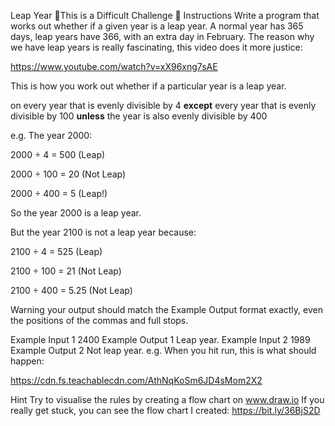 Leap Year
💪This is a Difficult Challenge 💪
Instructions
Write a program that works out whether if a given year is a leap year. A normal year has 365 days, leap years have 366, with an extra day in February. The reason why we have leap years is really fascinating, this video does it more justice:

https://www.youtube.com/watch?v=xX96xng7sAE

This is how you work out whether if a particular year is a leap year.

on every year that is evenly divisible by 4 **except** every year that is evenly divisible by 100 **unless** the year is also evenly divisible by 400

e.g. The year 2000:

2000 ÷ 4 = 500 (Leap)

2000 ÷ 100 = 20 (Not Leap)

2000 ÷ 400 = 5 (Leap!)

So the year 2000 is a leap year.

But the year 2100 is not a leap year because:

2100 ÷ 4 = 525 (Leap)

2100 ÷ 100 = 21 (Not Leap)

2100 ÷ 400 = 5.25 (Not Leap)

Warning your output should match the Example Output format exactly, even the positions of the commas and full stops.

Example Input 1
2400
Example Output 1
Leap year.
Example Input 2
1989
Example Output 2
Not leap year.
e.g. When you hit run, this is what should happen:

https://cdn.fs.teachablecdn.com/AthNqKoSm6JD4sMom2X2

Hint
Try to visualise the rules by creating a flow chart on www.draw.io
If you really get stuck, you can see the flow chart I created:
https://bit.ly/36BjS2D
